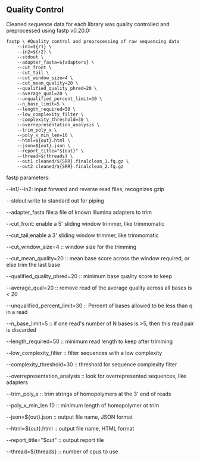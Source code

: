 ## **Quality Control**

Cleaned sequence data for each library was quality controlled and preprocessed using fastp v0.20.0:
```
fastp \ #Quality control and preprocessing of raw sequencing data  
    --in1=${r1} \ 
    --in2=${r2} \ 
    --stdout \ 
    --adapter_fasta=${adapters} \ 
    --cut_front \ 
    --cut_tail \ 
    --cut_window_size=4 \ 
    --cut_mean_quality=20 \ 
    --qualified_quality_phred=20 \ 
    --average_qual=20 \ 
    --unqualified_percent_limit=30 \ 
    --n_base_limit=5 \ 
    --length_required=50 \ 
    --low_complexity_filter \ 
    --complexity_threshold=30 \ 
    --overrepresentation_analysis \ 
    --trim_poly_x \ 
    --poly_x_min_len=10 \ 
    --html=${out}.html \ 
    --json=${out}.json \ 
    --report_title="${out}" \ 
    --thread=${threads} \ 
    --out1 cleaned/${SRR}.finalclean_1.fq.gz \ 
    --out2 cleaned/${SRR}.finalclean_2.fq.gz
```
fastp parameters: 

--in1/--in2: input forward and reverse read files, recognizes gzip

--stdout:write to standard out for piping

--adapter_fasta file:a file of known Illumina adapters to trim

--cut_front: enable a 5' sliding window trimmer, like trimmomatic

--cut_tail;enable a 3' sliding window trimmer, like trimmomatic

--cut_window_size=4 :: window size for the trimming

--cut_mean_quality=20 :: mean base score across the window required, or else trim the last base

--qualified_quality_phred=20 :: minimum base quality score to keep

--average_qual=20 :: remove read of the average quality across all bases is < 20

--unqualified_percent_limit=30 :: Percent of bases allowed to be less than q in a read

--n_base_limit=5 :: if one read's number of N bases is >5, then this read pair is discarded

--length_required=50 :: minimum read length to keep after trimming

--low_complexity_filter :: filter sequences with a low complexity

--complexity_threshold=30 :: threshold for sequence complexity filter

--overrepresentation_analysis :: look for overrepresented sequences, like adapters

--trim_poly_x :: trim strings of homopolymers at the 3' end of reads

--poly_x_min_len 10 :: minimum length of homopolymer ot trim

--json=${out}.json :: output file name, JSON format

--html=${out}.html :: output file name, HTML format

--report_title="$out" :: output report tile

--thread=${threads} :: number of cpus to use
